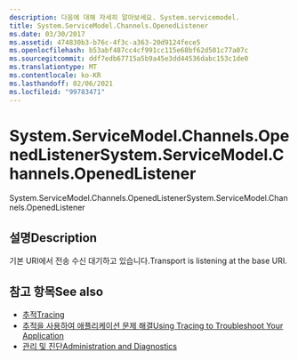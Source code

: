 ```yaml
---
description: 다음에 대해 자세히 알아보세요. System.servicemodel.
title: System.ServiceModel.Channels.OpenedListener
ms.date: 03/30/2017
ms.assetid: 474830b3-b76c-4f3c-a363-20d9124fece5
ms.openlocfilehash: b53abf487cc4cf991cc115e68bf62d501c77a07c
ms.sourcegitcommit: ddf7edb67715a5b9a45e3dd44536dabc153c1de0
ms.translationtype: MT
ms.contentlocale: ko-KR
ms.lasthandoff: 02/06/2021
ms.locfileid: "99783471"
---
```

# <a name="systemservicemodelchannelsopenedlistener"></a><span data-ttu-id="4353a-103">System.ServiceModel.Channels.OpenedListener</span><span class="sxs-lookup"><span data-stu-id="4353a-103">System.ServiceModel.Channels.OpenedListener</span></span>

<span data-ttu-id="4353a-104">System.ServiceModel.Channels.OpenedListener</span><span class="sxs-lookup"><span data-stu-id="4353a-104">System.ServiceModel.Channels.OpenedListener</span></span>  
  
## <a name="description"></a><span data-ttu-id="4353a-105">설명</span><span class="sxs-lookup"><span data-stu-id="4353a-105">Description</span></span>  

 <span data-ttu-id="4353a-106">기본 URI에서 전송 수신 대기하고 있습니다.</span><span class="sxs-lookup"><span data-stu-id="4353a-106">Transport is listening at the base URI.</span></span>  
  
## <a name="see-also"></a><span data-ttu-id="4353a-107">참고 항목</span><span class="sxs-lookup"><span data-stu-id="4353a-107">See also</span></span>

- [<span data-ttu-id="4353a-108">추적</span><span class="sxs-lookup"><span data-stu-id="4353a-108">Tracing</span></span>](index.md)
- [<span data-ttu-id="4353a-109">추적을 사용하여 애플리케이션 문제 해결</span><span class="sxs-lookup"><span data-stu-id="4353a-109">Using Tracing to Troubleshoot Your Application</span></span>](using-tracing-to-troubleshoot-your-application.md)
- [<span data-ttu-id="4353a-110">관리 및 진단</span><span class="sxs-lookup"><span data-stu-id="4353a-110">Administration and Diagnostics</span></span>](../index.md)
